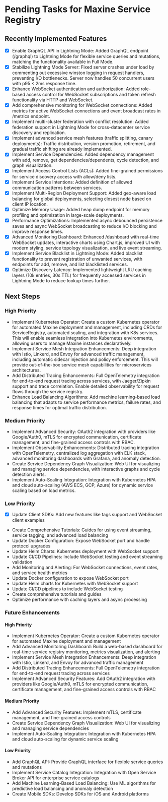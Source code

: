 # Pending Tasks for Maxine Service Registry

## Recently Implemented Features
- [x] Enable GraphQL API in Lightning Mode: Added GraphQL endpoint (/graphql) to Lightning Mode for flexible service queries and mutations, matching the functionality available in Full Mode.
- [x] Stabilize Lightning Mode Server: Fixed server crashes under load by commenting out excessive winston logging in request handlers, preventing I/O bottlenecks. Server now handles 50 concurrent users with p95 < 2ms response time.
- [x] Enhance WebSocket authentication and authorization: Added role-based access control for WebSocket subscriptions and token refresh functionality via HTTP and WebSocket.
- [x] Add comprehensive monitoring for WebSocket connections: Added metrics for active WebSocket connections and event broadcast rates in /metrics endpoint.
- [x] Implement multi-cluster federation with conflict resolution: Added federation support in Lightning Mode for cross-datacenter service discovery and replication.
- [x] Implement advanced service mesh features (traffic splitting, canary deployments): Traffic distribution, version promotion, retirement, and gradual traffic shifting are already implemented.
- [x] Implement Service Dependencies: Added dependency management with add, remove, get dependencies/dependents, cycle detection, and graph visualization.
- [x] Implement Access Control Lists (ACLs): Added fine-grained permissions for service discovery access with allow/deny lists.
- [x] Implement Service Intentions: Added definition of allowed communication patterns between services.
- [x] Implement Multi-Region Deployment Support: Added geo-aware load balancing for global deployments, selecting closest node based on client IP location.
- [x] Optimize Memory Usage: Added heap dump endpoint for memory profiling and optimization in large-scale deployments.
- [x] Performance Optimizations: Implemented async debounced persistence saves and async WebSocket broadcasting to reduce I/O blocking and improve response times.
- [x] Advanced Monitoring Dashboard: Enhanced /dashboard with real-time WebSocket updates, interactive charts using Chart.js, improved UI with modern styling, service topology visualization, and live event streaming.
- [x] Implement Service Blacklist in Lightning Mode: Added blacklist functionality to prevent registration of unwanted services, with endpoints for add, remove, and list blacklisted services.
- [x] Optimize Discovery Latency: Implemented lightweight LRU caching layers (10k entries, 30s TTL) for frequently accessed services in Lightning Mode to reduce lookup times further.

## Next Steps

### High Priority
- Implement Kubernetes Operator: Create a custom Kubernetes operator for automated Maxine deployment and management, including CRDs for ServiceRegistry, automated scaling, and integration with K8s services. This will enable seamless integration into Kubernetes environments, allowing users to manage Maxine instances declaratively.
- Implement Service Mesh Integration Enhancements: Deep integration with Istio, Linkerd, and Envoy for advanced traffic management, including automatic sidecar injection and policy enforcement. This will provide out-of-the-box service mesh capabilities for microservices architectures.
- Add Distributed Tracing Enhancements: Full OpenTelemetry integration for end-to-end request tracing across services, with Jaeger/Zipkin support and trace correlation. Enable detailed observability for request flows through the service registry.
- Enhance Load Balancing Algorithms: Add machine learning-based load balancing that adapts to service performance metrics, failure rates, and response times for optimal traffic distribution.

### Medium Priority
- Implement Advanced Security: OAuth2 integration with providers like Google/Auth0, mTLS for encrypted communication, certificate management, and fine-grained access controls with RBAC.
- Implement Observability Enhancements: Distributed tracing integration with OpenTelemetry, centralized log aggregation with ELK stack, advanced monitoring dashboards with Grafana, and anomaly detection.
- Create Service Dependency Graph Visualization: Web UI for visualizing and managing service dependencies, with interactive graphs and cycle detection alerts.
- Implement Auto-Scaling Integration: Integration with Kubernetes HPA and cloud auto-scaling (AWS ECS, GCP, Azure) for dynamic service scaling based on load metrics.

### Low Priority
- [x] Update Client SDKs: Add new features like tags support and WebSocket client examples
- Create Comprehensive Tutorials: Guides for using event streaming, service tagging, and advanced load balancing
- Update Docker Configuration: Expose WebSocket port and handle protocol upgrades
- Update Helm Charts: Kubernetes deployment with WebSocket support
- Update CI/CD Pipelines: Include WebSocket testing and event streaming validation
- Add Monitoring and Alerting: For WebSocket connections, event rates, and service health metrics
- Update Docker configuration to expose WebSocket port
- Update Helm charts for Kubernetes with WebSocket support
- Update CI/CD pipelines to include WebSocket testing
- Create comprehensive tutorials and guides
- Optimize performance with caching layers and async processing

### Future Enhancements
#### High Priority
- Implement Kubernetes Operator: Create a custom Kubernetes operator for automated Maxine deployment and management
- Add Advanced Monitoring Dashboard: Build a web-based dashboard for real-time service registry monitoring, metrics visualization, and alerting
- Implement Service Mesh Integration Enhancements: Deep integration with Istio, Linkerd, and Envoy for advanced traffic management
- Add Distributed Tracing Enhancements: Full OpenTelemetry integration for end-to-end request tracing across services
- Implement Advanced Security Features: Add OAuth2 integration with providers like Google/Auth0, mTLS for encrypted communication, certificate management, and fine-grained access controls with RBAC

#### Medium Priority

- Add Advanced Security Features: Implement mTLS, certificate management, and fine-grained access controls
- Create Service Dependency Graph Visualization: Web UI for visualizing and managing service dependencies
- Implement Auto-Scaling Integration: Integration with Kubernetes HPA and cloud auto-scaling for dynamic service scaling

#### Low Priority
- Add GraphQL API: Provide GraphQL interface for flexible service queries and mutations
- Implement Service Catalog Integration: Integration with Open Service Broker API for enterprise service catalogs
- Add Machine Learning-Based Load Balancing: Use ML algorithms for predictive load balancing and anomaly detection
- Create Mobile SDKs: Develop SDKs for iOS and Android platforms



